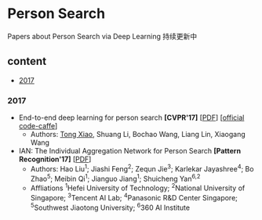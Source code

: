 # Person Search
Papers about  Person Search via Deep Learning 持续更新中
## content
* [2017](#2017)
### 2017
* End-to-end deep learning for person search **[CVPR'17]** [[PDF](https://arxiv.org/abs/1604.01850)] [[official code-caffe](https://github.com/ShuangLI59/person_search)]
  * Authors: [Tong Xiao](http://xiaotong.me/), Shuang Li, Bochao Wang, Liang Lin, Xiaogang Wang
* IAN: The Individual Aggregation Network for Person Search **[Pattern Recognition'17]** [[PDF](https://arxiv.org/abs/1705.05552)]
  * Authors: Hao Liu<sup>1</sup>; Jiashi Feng<sup>2</sup>; Zequn Jie<sup>3</sup>; Karlekar Jayashree<sup>4</sup>; Bo Zhao<sup>5</sup>; Meibin Qi<sup>1</sup>; Jianguo Jiang<sup>1</sup>; Shuicheng Yan<sup>6,2</sup>
  * Affliations
  <sup>1</sup>Hefei University of Technology;
  <sup>2</sup>National University of Singapore;
  <sup>3</sup>Tencent AI Lab;
  <sup>4</sup>Panasonic R&D Center Singapore;
  <sup>5</sup>Southwest Jiaotong University;
  <sup>6</sup>360 AI Institute
